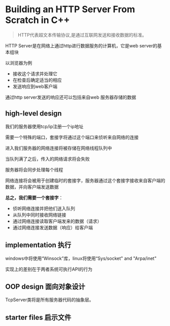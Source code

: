 # Building an HTTP Server From Scratch in C++

> HTTP代表超文本传输协议,是通过互联网发送和接收数据的标准。

HTTP Server是在网络上通过http进行数据服务的计算机，它是web server的基本组块

以浏览器为例

- 接收这个请求并处理它
- 在检查后确定适当的相应
- 发送响应到web客户端

通过http server发送的响应还可以包括来自web 服务器存储的数据



## high-level design

我们的服务器使用tcp/ip注册一个ip地址

需要一个特殊的端口，套接字将通过这个端口来侦听来自网络的连接

进入我们服务器的网络连接将被存储在网络线程队列中

当队列满了之后，传入的网络请求将会失败

服务器将会同步处理每个线程

网络连接将会被用于创建临时的套接字，服务器通过这个套接字接收来自客户端的数据，并向客户端发送数据

**总之，我们需要一个套接字**：

- 侦听网络连接并把他们送入队列
- 从队列中同时接收网络链接
- 通过网络连接读取客户端发来的数据（请求）
- 通过网络连接发送数据（响应）给客户端

## implementation 执行

windows中将使用“Winsock”库，linux将使用“Sys/socket" and "Arpa/inet"

实现上的差别在于两者系统可执行API的行为

## OOP design 面向对象设计

TcpServer类将是所有服务器代码的抽象层。

## starter files 启示文件












